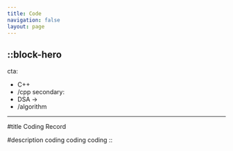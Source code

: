 ```yaml
---
title: Code
navigation: false
layout: page
---
```


::block-hero
---
cta:
  - C++
  - /cpp
secondary:
  - DSA →
  - /algorithm
---

#title
Coding Record

#description
coding coding coding
::
